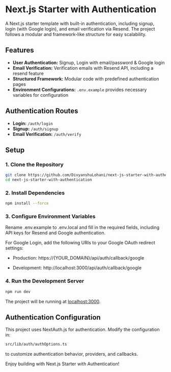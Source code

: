 # Next.js Starter with Authentication

A Next.js starter template with built-in authentication, including signup, login (with Google login), and email verification via Resend. The project follows a modular and framework-like structure for easy scalability.

## Features

- **User Authentication:** Signup, Login with email/password & Google login
- **Email Verification:** Verification emails with Resend API, including a resend feature
- **Structured Framework:** Modular code with predefined authentication pages
- **Environment Configurations:** `.env.example` provides necessary variables for configuration

## Authentication Routes

- **Login:** `/auth/login`
- **Signup:** `/auth/signup`
- **Email Verification:** `/auth/verify`

## Setup

### 1. Clone the Repository
```sh
git clone https://github.com/DivyanshuLohani/next-js-starter-with-authentication.git
cd next-js-starter-with-authentication
```

### 2. Install Dependencies
```bash
npm install --force
```

### 3. Configure Environment Variables

Rename .env.example to .env.local and fill in the required fields, including API keys for Resend and Google authentication.

For Google Login, add the following URIs to your Google OAuth redirect settings:

- Production: https://{YOUR_DOMAIN}/api/auth/callback/google

- Development: http://localhost:3000/api/auth/callback/google

### 4. Run the Development Server

```bash
npm run dev
```

The project will be running at [localhost:3000](http://localhost:3000).

## Authentication Configuration

This project uses NextAuth.js for authentication.
Modify the configuration in:

```bash
src/lib/auth/authOptions.ts
```
to customize authentication behavior, providers, and callbacks.


Enjoy building with Next.js Starter with Authentication!
